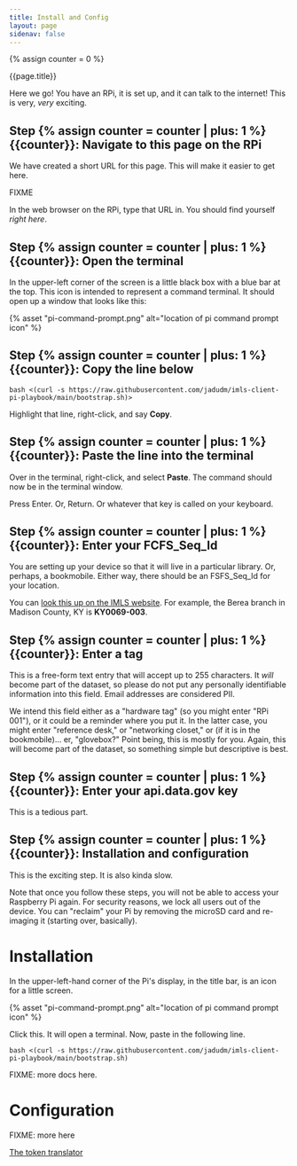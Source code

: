 ```yaml
---
title: Install and Config
layout: page
sidenav: false
---
```

{% assign counter = 0 %}

{{page.title}}

Here we go! You have an RPi, it is set up, and it can talk to the internet! This is very, *very* exciting.

## Step {% assign counter = counter | plus: 1  %}{{counter}}: Navigate to this page on the RPi

We have created a short URL for this page. This will make it easier to get here.

FIXME

In the web browser on the RPi, type that URL in. You should find yourself *right here*. 

## Step {% assign counter = counter | plus: 1  %}{{counter}}: Open the terminal

In the upper-left corner of the screen is a little black box with a blue bar at the top. This icon is intended to represent a command terminal. It should open up a window that looks like this:

{% asset "pi-command-prompt.png" alt="location of pi command prompt icon" %}

## Step {% assign counter = counter | plus: 1  %}{{counter}}: Copy the line below

```
bash <(curl -s https://raw.githubusercontent.com/jadudm/imls-client-pi-playbook/main/bootstrap.sh)>
```

Highlight that line, right-click, and say **Copy**. 

## Step {% assign counter = counter | plus: 1  %}{{counter}}: Paste the line into the terminal

Over in the terminal, right-click, and select **Paste**. The command should now be in the terminal window.

Press Enter. Or, Return. Or whatever that key is called on your keyboard.

## Step {% assign counter = counter | plus: 1  %}{{counter}}: Enter your FCFS_Seq_Id

You are setting up your device so that it will live in a particular library. Or, perhaps, a bookmobile. Either way, there should be an FSFS_Seq_Id for your location.

You can [look this up on the IMLS website](https://www.imls.gov/search-compare/). For example, the Berea branch in Madison County, KY is **KY0069-003**.

## Step {% assign counter = counter | plus: 1  %}{{counter}}: Enter a tag

This is a free-form text entry that will accept up to 255 characters. It *will* become part of the dataset, so please do not put any personally identifiable information into this field. Email addresses are considered PII.

We intend this field either as a "hardware tag" (so you might enter "RPi 001"), or it could be a reminder where you put it. In the latter case, you might enter "reference desk," or "networking closet," or (if it is in the bookmobile)... er, "glovebox?" Point being, this is mostly for you. Again, this will become part of the dataset, so something simple but descriptive is best.

## Step {% assign counter = counter | plus: 1  %}{{counter}}: Enter your api.data.gov key

This is a tedious part.




## Step {% assign counter = counter | plus: 1  %}{{counter}}: Installation and configuration

This is the exciting step. It is also kinda slow.

Note that once you follow these steps, you will not be able to access your Raspberry Pi again. For security reasons, we lock all users out of the device. You can "reclaim" your Pi by removing the microSD card and re-imaging it (starting over, basically).

# Installation

In the upper-left-hand corner of the Pi's display, in the title bar, is an icon for a little screen.

{% asset "pi-command-prompt.png" alt="location of pi command prompt icon" %}

Click this. It will open a terminal. Now, paste in the following line.

```
bash <(curl -s https://raw.githubusercontent.com/jadudm/imls-client-pi-playbook/main/bootstrap.sh)
```

FIXME: more docs here.

# Configuration

FIXME: more here

[The token translator](token.md)

